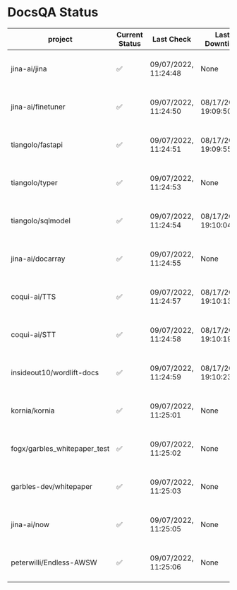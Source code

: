 # DocsQA Status

|          project           |Current Status|     Last Check     |   Last Downtime    |              % Uptime              |
|----------------------------|--------------|--------------------|--------------------|------------------------------------|
|jina-ai/jina                |✅            |09/07/2022, 11:24:48|None                |100.000 (since 08/29/2022, 11:24:14)|
|jina-ai/finetuner           |✅            |09/07/2022, 11:24:50|08/17/2022, 19:09:50|98.697 (since 08/15/2022, 07:09:42) |
|tiangolo/fastapi            |✅            |09/07/2022, 11:24:51|08/17/2022, 19:09:55|98.863 (since 08/15/2022, 07:09:42) |
|tiangolo/typer              |✅            |09/07/2022, 11:24:53|None                |100.000 (since 09/05/2022, 23:29:05)|
|tiangolo/sqlmodel           |✅            |09/07/2022, 11:24:54|08/17/2022, 19:10:04|94.608 (since 08/15/2022, 07:09:42) |
|jina-ai/docarray            |✅            |09/07/2022, 11:24:55|None                |99.734 (since 08/24/2022, 01:39:12) |
|coqui-ai/TTS                |✅            |09/07/2022, 11:24:57|08/17/2022, 19:10:13|99.823 (since 08/15/2022, 07:09:42) |
|coqui-ai/STT                |✅            |09/07/2022, 11:24:58|08/17/2022, 19:10:19|96.928 (since 08/15/2022, 07:09:42) |
|insideout10/wordlift-docs   |✅            |09/07/2022, 11:24:59|08/17/2022, 19:10:23|96.774 (since 08/15/2022, 07:09:42) |
|kornia/kornia               |✅            |09/07/2022, 11:25:01|None                |99.515 (since 08/30/2022, 13:49:49) |
|fogx/garbles_whitepaper_test|✅            |09/07/2022, 11:25:02|None                |100.000 (since 09/05/2022, 12:53:01)|
|garbles-dev/whitepaper      |✅            |09/07/2022, 11:25:03|None                |99.611 (since 08/24/2022, 01:39:12) |
|jina-ai/now                 |✅            |09/07/2022, 11:25:05|None                |100.000 (since 08/24/2022, 01:39:12)|
|peterwilli/Endless-AWSW     |✅            |09/07/2022, 11:25:06|None                |100.000 (since 09/05/2022, 08:33:35)|
